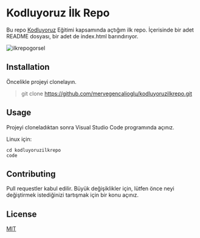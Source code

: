 # Kodluyoruz İlk Repo #

Bu repo [Kodluyoruz](https://www.kodluyoruz.org/) Eğitimi kapsamında açtığım ilk repo. İçerisinde bir adet README dosyası, bir adet de index.html barındırıyor.

![ilkrepogorsel](https://i.ibb.co/WFFVD5W/ilkrepo-ss.png)

[](https://github.com/Kodluyoruz/taskforce/blob/main/git/odev1/ornekreadme.md#installation)

## Installation ##

Öncelikle projeyi clonelayın.

>git clone <https://github.com/mervegencalioglu/kodluyoruzilkrepo.git>

## Usage ##

Projeyi cloneladıktan sonra Visual Studio Code programında açınız.

Linux için:

```code
cd kodluyoruzilkrepo
code

```

## Contributing ##

Pull requestler kabul edilir. Büyük değişiklikler için, lütfen önce neyi değiştirmek istediğinizi tartışmak için bir konu açınız.

## License ##

[MIT](https://choosealicense.com/licenses/mit/)
